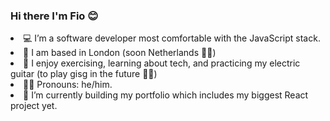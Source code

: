 ### Hi there I'm Fio 😊

<!--
**gritNgo/gritNgo** is a ✨ _special_ ✨ repository because its `README.md` (this file) appears on your GitHub profile.

Here are some ideas to get you started:

- 🔭 I’m currently working on ...
- 🌱 I’m currently learning ...
- 👯 I’m looking to collaborate on ...
- 🤔 I’m looking for help with ...
- 💬 Ask me about ...
- 📫 How to reach me: ...
- 😄 Pronouns: ...
- ⚡ Fun fact: ...
-->

<li>💻 I’m a software developer most comfortable with the JavaScript stack.</li>
<li>🏡 I am based in London (soon Netherlands 🤞🏽)</li>
<li>🧩 I enjoy exercising, learning about tech, and practicing my electric guitar (to play gisg in the future 🤘🏾)</li>
<li>🙆‍♀️ Pronouns: he/him.</li>
<li>🔎 I’m currently building my portfolio which includes my biggest React project yet.</li>

